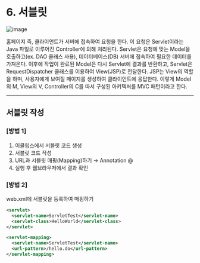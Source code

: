 # 6. 서블릿
![image](https://github.com/GYUNGAEEEE/inflearn-JSP-2/assets/158580466/c1f96667-73b8-43db-a01c-bdad607b0b06)

홈페이지 즉, 클라이언트가 서버에 접속하여 요청을 한다.
이 요청은 Servlet이라는 Java 파일로 이루어진 Controller에 의해 처리된다.
Servlet은 요청에 맞는 Model을 호출하고(ex. DAO 클래스 사용), 데이터베이스(DB) 서버에 접속하여 필요한 데이터를 가져온다.
이후에 작업이 완료된 Model은 다시 Servlet에 결과를 반환하고, Servlet은 RequestDispatcher 클래스를 이용하여 View(JSP)로 전달한다.
JSP는 View의 역할을 하며, 사용자에게 보여질 페이지를 생성하여 클라이언트에 응답한다.
이렇게 Model의 M, View의 V, Controller의 C를 따서 구성된 아키텍처를 MVC 패턴이라고 한다.
***
## 서블릿 작성
### [방법 1]
1. 이클립스에서 서블릿 코드 생성
2. 서블릿 코드 작성
3. URL과 서블릿 매핑(Mapping)하기 → Annotation @
4. 실행 후 웹브라우저에서 결과 확인

### [방법 2]
web.xml에 서블릿을 등록하여 매핑하기
```xml
<servlet>
  <servlet-name>ServletTest</servlet-name>
  <servlet-class>HelloWorld</servlet-class>
</servlet>

<servlet-mapping>
  <servlet-name>ServletTest</servlet-name>
  <url-pattern>/hello.do</url-pattern>
</servlet-mapping>
```
